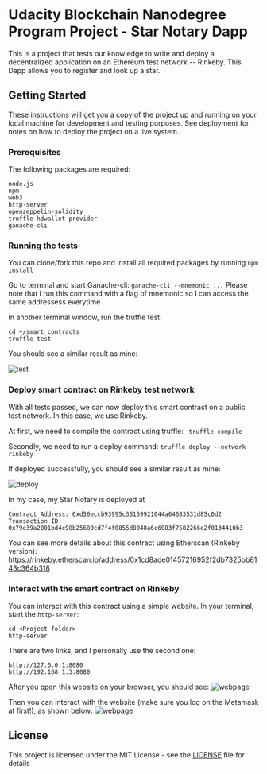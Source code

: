 # Udacity Blockchain Nanodegree Program Project - Star Notary Dapp
This is a project that tests our knowledge to write and deploy a decentralized application on an Ethereum test network -- Rinkeby. This Dapp allows you to register and look up a star.

## Getting Started
These instructions will get you a copy of the project up and running on your local machine for development and testing purposes. See deployment for notes on how to deploy the project on a live system.

### Prerequisites
The following packages are required:
```
node.js
npm
web3
http-server
openzeppelin-solidity
truffle-hdwallet-provider
ganache-cli
```

### Running the tests
You can clone/fork this repo and install all required packages by running ``npm install``

Go to terminal and start Ganache-cli:
``ganache-cli --mnemonic ...``
Please note that I run this command with a flag of mnemonic so I can access the same addressess everytime

In another terminal window, run the truffle test:
```
cd ~/smart_contracts
truffle test
```
You should see a similar result as mine:

![test](https://github.com/chuanqin3/Udacity-Blockchain-Ethereum-Project/blob/master/img/test.png)

### Deploy smart contract on Rinkeby test network
With all tests passed, we can now deploy this smart contract on a public test network. In this case, we use Rinkeby.

At first, we need to compile the contract using truffle:
`` truffle compile``

Secondly, we need to run a deploy command:
``truffle deploy --network rinkeby``

If deployed successfully, you should see a similar result as mine:

![deploy](https://github.com/chuanqin3/Udacity-Blockchain-Ethereum-Project/blob/master/img/deploy2.png)

In my case, my Star Notary is deployed at
```
Contract Address: 0xd56eccb93995c35159921044a64683531d85c0d2
Transaction ID: 0x79e39a2001bd4c98b25680cd7f4f0855d8048a6c6083f7582266e2f0134410b3
```
You can see more details about this contract using Etherscan (Rinkeby version): https://rinkeby.etherscan.io/address/0x1cd8ade01457216952f2db7325bb8143c364b318

### Interact with the smart contract on Rinkeby
You can interact with this contract using a simple website. In your terminal, start the `http-server`:
```
cd <Project folder>
http-server
```
There are two links, and I personally use the second one:
```
http://127.0.0.1:8080
http://192.168.1.3:8080
```

After you open this website on your browser, you should see:
![webpage](https://github.com/chuanqin3/Udacity-Blockchain-Ethereum-Project/blob/master/img/webpage.png)

Then you can interact with the website (make sure you log on the Metamask at first!), as shown below:
![webpage](https://github.com/chuanqin3/Udacity-Blockchain-Ethereum-Project/blob/master/img/webpage2.png)

## License
This project is licensed under the MIT License - see the [LICENSE](LICENSE) file for details
